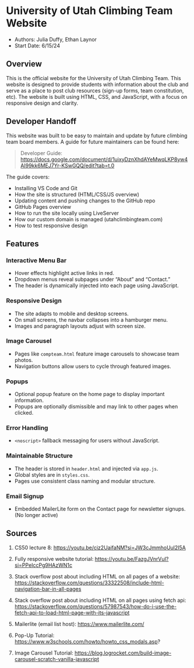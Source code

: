 # University of Utah Climbing Team Website

- Authors: Julia Duffy, Ethan Laynor
- Start Date: 6/15/24

## Overview

This is the official website for the University of Utah Climbing Team. This website is designed to provide students with information about the club and serve as a place to post club resources (sign-up forms, team constitution, etc). The website is built using HTML, CSS, and JavaScript, with a focus on responsive design and clarity.

## Developer Handoff

This website was built to be easy to maintain and update by future climbing team board members. A guide for future maintainers can be found here:

> Developer Guide: https://docs.google.com/document/d/1uixyDznXhdAYeMwqLKP8yw4AI99kk6MEJ7Yr-KSwGQQ/edit?tab=t.0

The guide covers:

- Installing VS Code and Git
- How the site is structured (HTML/CSS/JS overview)
- Updating content and pushing changes to the GitHub repo
- GitHub Pages overview
- How to run the site locally using LiveServer
- How our custom domain is managed (utahclimbingteam.com)
- How to test responsive design

## Features

### Interactive Menu Bar

- Hover effects highlight active links in red.
- Dropdown menus reveal subpages under “About” and “Contact.”
- The header is dynamically injected into each page using JavaScript.

### Responsive Design

- The site adapts to mobile and desktop screens.
- On small screens, the navbar collapses into a hamburger menu.
- Images and paragraph layouts adjust with screen size.

### Image Carousel

- Pages like `compteam.html` feature image carousels to showcase team photos.
- Navigation buttons allow users to cycle through featured images.

### Popups

- Optional popup feature on the home page to display important information.
- Popups are optionally dismissible and may link to other pages when clicked.

### Error Handling

- `<noscript>` fallback messaging for users without JavaScript.

### Maintainable Structure

- The header is stored in `header.html` and injected via `app.js`.
- Global styles are in `styles.css`.
- Pages use consistent class naming and modular structure.

### Email Signup

- Embedded MailerLite form on the Contact page for newsletter signups. (No longer active)

## Sources

1. CS50 lecture 8: https://youtu.be/ciz2UaifaNM?si=JW3cJmmhoUul2I5A

2. Fully responsive website tutorial: https://youtu.be/FazgJVnrVuI?si=PPeIccPg9HAzWN1c

3. Stack overflow post about including HTML on all pages of a website: https://stackoverflow.com/questions/33322508/include-html-navigation-bar-in-all-pages

4. Stack overflow post about including HTML on all pages using fetch api: https://stackoverflow.com/questions/57987543/how-do-i-use-the-fetch-api-to-load-html-page-with-its-javascript

5. Mailerlite (email list host): https://www.mailerlite.com/

6. Pop-Up Tutorial: https://www.w3schools.com/howto/howto_css_modals.asp?

7. Image Carousel Tutorial: https://blog.logrocket.com/build-image-carousel-scratch-vanilla-javascript
